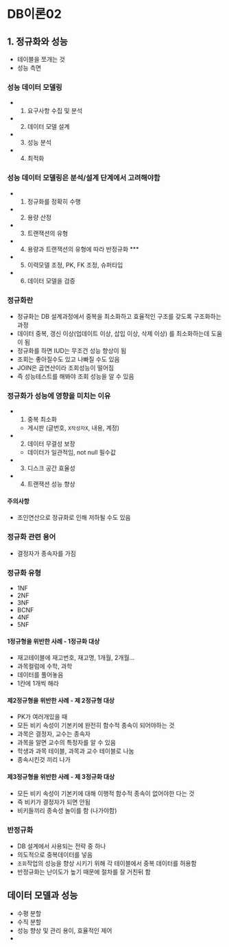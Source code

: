 # DB이론02

## 1. 정규화와 성능
- 테이블을 쪼개는 것
- 성능 측면
### 성능 데이터 모델링
- 1. 요구사항 수집 및 분석
- 2. 데이터 모델 설계
- 3. 성능 분석
- 4. 최적화
###  성능 데이터 모델링은 분석/설계 단계에서 고려해야함
- 1) 정규화를 정확히 수행
- 2) 용량 산정
- 3) 트랜잭션의 유형
- 4) 용량과 트랜잭션의 유형에 따라 반정규화 ***
- 5) 이력모델 조정, PK, FK 조정, 슈퍼타입
- 6) 데이터 모델을 검증

### 정규화란
- 정규화는 DB 설계과정에서 중복을 최소화하고 효율적인 구조를 갖도록 구조화하는 과정
- 데이터 중복, 갱신 이상(업데이트 이상, 삽입 이상, 삭제 이상) 를 최소화하는데 도움이 됨
- 정규화를 하면 IUD는 무조건 성능 향상이 됨
- 조회는 좋아질수도 있고 나빠질 수도 있음
- JOIN은 곱연산이라 조회성능이 떨어짐
- 즉 성능테스트를 해봐야 조회 성능을 알 수 있음

### 정규화가 성능에 영향을 미치는 이유
- 1) 중복 최소화
  - 게시판 (글번호, `X작성자X`, 내용, 계정)
- 2) 데이터 무결성 보장
  - 데이터가 일관적임, not null 필수값
- 3) 디스크 공간 효율성
- 4) 트랜잭션 성능 향상
#### 주의사항 
- 조인연산으로 정규화로 인해 저하될 수도 있음

### 정규화 관련 용어
- 결정자가 종속자를 가짐

### 정규화 유형
- 1NF
- 2NF
- 3NF
- BCNF
- 4NF
- 5NF
#### 1정규형을 위반한 사례 - 1정규화 대상
- 재고테이블에 재고번호, 재고명, 1개월, 2개월...
- 과목컬럼에 수학, 과학
- 데이터를 풀어놓음
- 1칸에 1개씩 해라
#### 제2정규형을 위반한 사례 - 제 2정규형 대상
- PK가 여러개있을 때
- 모든 비키 속성이 기본키에 완전히 함수적 종속이 되어야하는 것
- 과목은 결정자, 교수는 종속자
- 과목을 알면 교수의 특정자를 알 수 있음
- 학생과 과목 테이블, 과목과 교수 테이블로 나눔
- 종속시킨것 끼리 나가
#### 제3정규형을 위반한 사례 - 제 3정규화 대상
- 모든 비키 속성이 기본키에 대해 이행적 함수적 종속이 없어야한 다는 것
- 즉 비키가 결정자가 되면 안됨
- 비키들끼리 종속성 놀이를 함 (나가야함)

### 반정규화
- DB 설계에서 사용되는 전략 중 하나
- 의도적으로 중복데이터를 넣음
- `조회`작업의 성능을 향상 시키기 위해 각 테이블에서 중복 데이터를 허용함
- 반정규화는 난이도가 높기 때문에 절차를 잘 거친뒤 함

## 데이터 모델과 성능
- 수평 분할
- 수직 분할
- 성능 향상 및 관리 용이, 효율적인 제어
- 